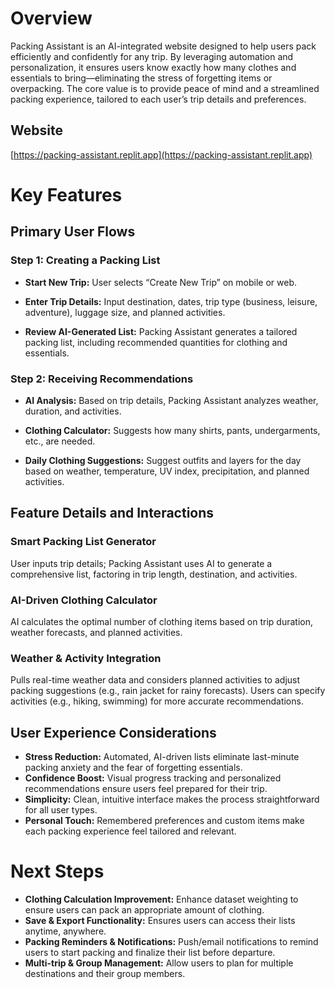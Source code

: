 # Overview

Packing Assistant is an AI-integrated website designed to help users pack efficiently and confidently for any trip. By leveraging automation and personalization, it ensures users know exactly how many clothes and essentials to bring—eliminating the stress of forgetting items or overpacking. The core value is to provide peace of mind and a streamlined packing experience, tailored to each user’s trip details and preferences.

## Website

[https://packing-assistant.replit.app](https://packing-assistant.replit.app)



# Key Features

## Primary User Flows

### Step 1: Creating a Packing List

- **Start New Trip:** User selects “Create New Trip” on mobile or web.

- **Enter Trip Details:** Input destination, dates, trip type (business, leisure, adventure), luggage size, and planned activities.

- **Review AI-Generated List:** Packing Assistant generates a tailored packing list, including recommended quantities for clothing and essentials.


### Step 2: Receiving Recommendations

- **AI Analysis:** Based on trip details, Packing Assistant analyzes weather, duration, and activities.

- **Clothing Calculator:** Suggests how many shirts, pants, undergarments, etc., are needed.

- **Daily Clothing Suggestions:** Suggest outfits and layers for the day based on weather, temperature, UV index, precipitation, and planned activities.


## Feature Details and Interactions

### Smart Packing List Generator

User inputs trip details; Packing Assistant uses AI to generate a comprehensive list, factoring in trip length, destination, and activities.


### AI-Driven Clothing Calculator

AI calculates the optimal number of clothing items based on trip duration, weather forecasts, and planned activities.


### Weather & Activity Integration

Pulls real-time weather data and considers planned activities to adjust packing suggestions (e.g., rain jacket for rainy forecasts). Users can specify activities (e.g., hiking, swimming) for more accurate recommendations.


## User Experience Considerations

- **Stress Reduction:** Automated, AI-driven lists eliminate last-minute packing anxiety and the fear of forgetting essentials.
- **Confidence Boost:** Visual progress tracking and personalized recommendations ensure users feel prepared for their trip.
- **Simplicity:** Clean, intuitive interface makes the process straightforward for all user types.
- **Personal Touch:** Remembered preferences and custom items make each packing experience feel tailored and relevant.



# Next Steps
- **Clothing Calculation Improvement:** Enhance dataset weighting to ensure users can pack an appropriate amount of clothing.
- **Save & Export Functionality:** Ensures users can access their lists anytime, anywhere.
- **Packing Reminders & Notifications:** Push/email notifications to remind users to start packing and finalize their list before departure.
- **Multi-trip & Group Management:** Allow users to plan for multiple destinations and their group members.

